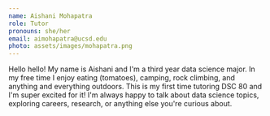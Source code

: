 ```yaml
---
name: Aishani Mohapatra
role: Tutor
pronouns: she/her
email: aimohapatra@ucsd.edu
photo: assets/images/mohapatra.png
---
```

Hello hello! My name is Aishani and I'm a third year data science major. In my free time I enjoy eating (tomatoes), camping, rock climbing, and anything and everything outdoors. This is my first time tutoring DSC 80 and I'm super excited for it! I'm always happy to talk about data science topics, exploring careers, research, or anything else you're curious about.